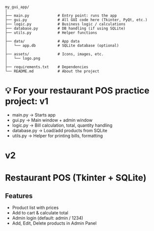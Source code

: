 ```
my_gui_app/
│
├── main.py             # Entry point: runs the app
├── gui.py              # All GUI code here (Tkinter, PyQt, etc.)
├── logic.py            # Business logic / calculations
├── database.py         # DB handling (if using SQLite)
├── utils.py            # Helper functions
│
├── data/               # App data
│   └── app.db          # SQLite database (optional)
│
├── assets/             # Icons, images, etc.
│   └── logo.png
│
├── requirements.txt    # Dependencies
└── README.md           # About the project

```

# 💡 For your restaurant POS practice project: v1

* main.py → Starts app
* gui.py → Main window + admin window
* logic.py → Bill calculation, total, quantity handling
* database.py → Load/add products from SQLite
* utils.py → Helper for printing bills, formatting



# v2

# Restaurant POS (Tkinter + SQLite)

## Features
- Product list with prices
- Add to cart & calculate total
- Admin login (default: admin / 1234)
- Add, Edit, Delete products in Admin Panel


